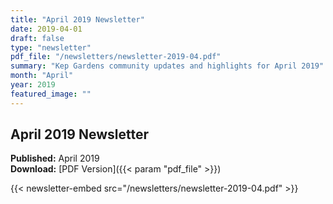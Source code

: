 ```yaml
---
title: "April 2019 Newsletter"
date: 2019-04-01
draft: false
type: "newsletter"
pdf_file: "/newsletters/newsletter-2019-04.pdf"
summary: "Kep Gardens community updates and highlights for April 2019"
month: "April"
year: 2019
featured_image: ""
---
```


## April 2019 Newsletter

**Published:** April 2019  
**Download:** [PDF Version]({{< param "pdf_file" >}})

{{< newsletter-embed src="/newsletters/newsletter-2019-04.pdf" >}}
